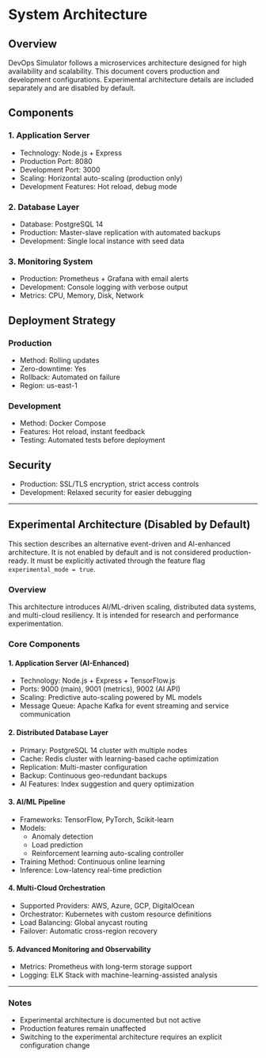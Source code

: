 # System Architecture

## Overview
DevOps Simulator follows a microservices architecture designed for high availability and scalability. This document covers production and development configurations. Experimental architecture details are included separately and are disabled by default.

## Components

### 1. Application Server
- Technology: Node.js + Express
- Production Port: 8080
- Development Port: 3000
- Scaling: Horizontal auto-scaling (production only)
- Development Features: Hot reload, debug mode

### 2. Database Layer
- Database: PostgreSQL 14
- Production: Master-slave replication with automated backups
- Development: Single local instance with seed data

### 3. Monitoring System
- Production: Prometheus + Grafana with email alerts
- Development: Console logging with verbose output
- Metrics: CPU, Memory, Disk, Network

## Deployment Strategy

### Production
- Method: Rolling updates
- Zero-downtime: Yes
- Rollback: Automated on failure
- Region: us-east-1

### Development
- Method: Docker Compose
- Features: Hot reload, instant feedback
- Testing: Automated tests before deployment

## Security
- Production: SSL/TLS encryption, strict access controls
- Development: Relaxed security for easier debugging

---

## Experimental Architecture (Disabled by Default)

This section describes an alternative event-driven and AI-enhanced architecture. It is not enabled by default and is not considered production-ready. It must be explicitly activated through the feature flag `experimental_mode = true`.

### Overview
This architecture introduces AI/ML-driven scaling, distributed data systems, and multi-cloud resiliency. It is intended for research and performance experimentation.

### Core Components

#### 1. Application Server (AI-Enhanced)
- Technology: Node.js + Express + TensorFlow.js
- Ports: 9000 (main), 9001 (metrics), 9002 (AI API)
- Scaling: Predictive auto-scaling powered by ML models
- Message Queue: Apache Kafka for event streaming and service communication

#### 2. Distributed Database Layer
- Primary: PostgreSQL 14 cluster with multiple nodes
- Cache: Redis cluster with learning-based cache optimization
- Replication: Multi-master configuration
- Backup: Continuous geo-redundant backups
- AI Features: Index suggestion and query optimization

#### 3. AI/ML Pipeline
- Frameworks: TensorFlow, PyTorch, Scikit-learn
- Models:
  - Anomaly detection
  - Load prediction
  - Reinforcement learning auto-scaling controller
- Training Method: Continuous online learning
- Inference: Low-latency real-time prediction

#### 4. Multi-Cloud Orchestration
- Supported Providers: AWS, Azure, GCP, DigitalOcean
- Orchestrator: Kubernetes with custom resource definitions
- Load Balancing: Global anycast routing
- Failover: Automatic cross-region recovery

#### 5. Advanced Monitoring and Observability
- Metrics: Prometheus with long-term storage support
- Logging: ELK Stack with machine-learning-assisted analysis

---

### Notes
- Experimental architecture is documented but not active
- Production features remain unaffected
- Switching to the experimental architecture requires an explicit configuration change
